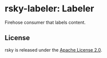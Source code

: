 # rsky-labeler: Labeler

Firehose consumer that labels content.

## License

rsky is released under the [Apache License 2.0](../LICENSE).